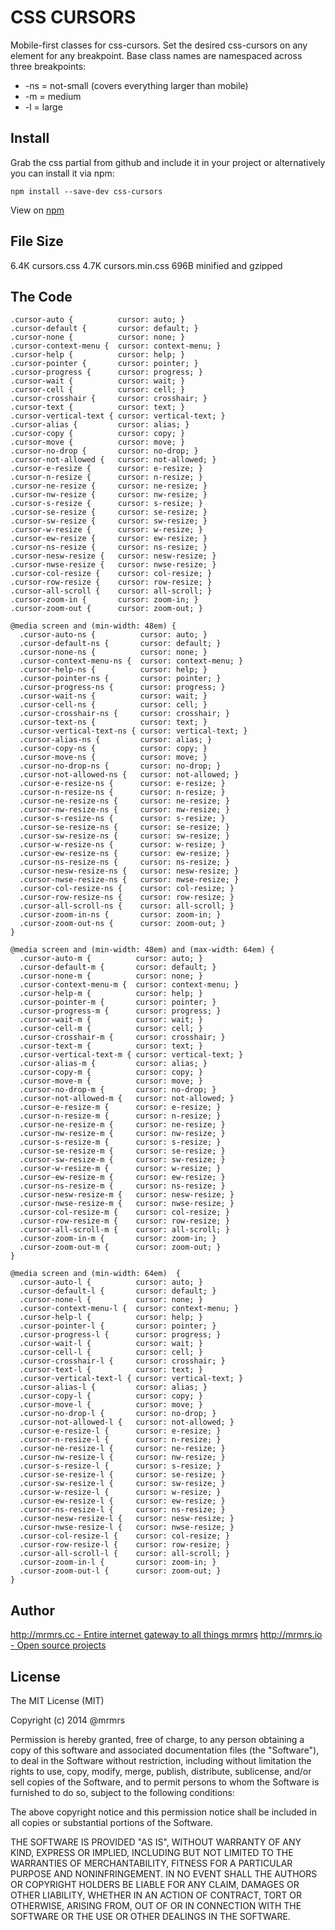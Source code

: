 # CSS CURSORS

  Mobile-first classes for css-cursors.
  Set the desired css-cursors on any element for any breakpoint.
  Base class names are namespaced across three breakpoints:

*  -ns = not-small (covers everything larger than mobile)
*  -m  = medium
*  -l  = large

## Install
Grab the css partial from github and include it in your project or alternatively
you can install it via npm:
```
npm install --save-dev css-cursors
```
View on [npm](https://www.npmjs.org/package/css-cursors)


## File Size

6.4K cursors.css
4.7K cursors.min.css 
696B minified and gzipped

## The Code
```
.cursor-auto {          cursor: auto; }
.cursor-default {       cursor: default; }
.cursor-none {          cursor: none; }
.cursor-context-menu {  cursor: context-menu; }
.cursor-help {          cursor: help; }
.cursor-pointer {       cursor: pointer; }
.cursor-progress {      cursor: progress; }
.cursor-wait {          cursor: wait; }
.cursor-cell {          cursor: cell; }
.cursor-crosshair {     cursor: crosshair; }
.cursor-text {          cursor: text; }
.cursor-vertical-text { cursor: vertical-text; }
.cursor-alias {         cursor: alias; }
.cursor-copy {          cursor: copy; }
.cursor-move {          cursor: move; }
.cursor-no-drop {       cursor: no-drop; }
.cursor-not-allowed {   cursor: not-allowed; }
.cursor-e-resize {      cursor: e-resize; }
.cursor-n-resize {      cursor: n-resize; }
.cursor-ne-resize {     cursor: ne-resize; }
.cursor-nw-resize {     cursor: nw-resize; }
.cursor-s-resize {      cursor: s-resize; }
.cursor-se-resize {     cursor: se-resize; }
.cursor-sw-resize {     cursor: sw-resize; }
.cursor-w-resize {      cursor: w-resize; }
.cursor-ew-resize {     cursor: ew-resize; }
.cursor-ns-resize {     cursor: ns-resize; }
.cursor-nesw-resize {   cursor: nesw-resize; }
.cursor-nwse-resize {   cursor: nwse-resize; }
.cursor-col-resize {    cursor: col-resize; }
.cursor-row-resize {    cursor: row-resize; }
.cursor-all-scroll {    cursor: all-scroll; }
.cursor-zoom-in {       cursor: zoom-in; }
.cursor-zoom-out {      cursor: zoom-out; }

@media screen and (min-width: 48em) {
  .cursor-auto-ns {          cursor: auto; }
  .cursor-default-ns {       cursor: default; }
  .cursor-none-ns {          cursor: none; }
  .cursor-context-menu-ns {  cursor: context-menu; }
  .cursor-help-ns {          cursor: help; }
  .cursor-pointer-ns {       cursor: pointer; }
  .cursor-progress-ns {      cursor: progress; }
  .cursor-wait-ns {          cursor: wait; }
  .cursor-cell-ns {          cursor: cell; }
  .cursor-crosshair-ns {     cursor: crosshair; }
  .cursor-text-ns {          cursor: text; }
  .cursor-vertical-text-ns { cursor: vertical-text; }
  .cursor-alias-ns {         cursor: alias; }
  .cursor-copy-ns {          cursor: copy; }
  .cursor-move-ns {          cursor: move; }
  .cursor-no-drop-ns {       cursor: no-drop; }
  .cursor-not-allowed-ns {   cursor: not-allowed; }
  .cursor-e-resize-ns {      cursor: e-resize; }
  .cursor-n-resize-ns {      cursor: n-resize; }
  .cursor-ne-resize-ns {     cursor: ne-resize; }
  .cursor-nw-resize-ns {     cursor: nw-resize; }
  .cursor-s-resize-ns {      cursor: s-resize; }
  .cursor-se-resize-ns {     cursor: se-resize; }
  .cursor-sw-resize-ns {     cursor: sw-resize; }
  .cursor-w-resize-ns {      cursor: w-resize; }
  .cursor-ew-resize-ns {     cursor: ew-resize; }
  .cursor-ns-resize-ns {     cursor: ns-resize; }
  .cursor-nesw-resize-ns {   cursor: nesw-resize; }
  .cursor-nwse-resize-ns {   cursor: nwse-resize; }
  .cursor-col-resize-ns {    cursor: col-resize; }
  .cursor-row-resize-ns {    cursor: row-resize; }
  .cursor-all-scroll-ns {    cursor: all-scroll; }
  .cursor-zoom-in-ns {       cursor: zoom-in; }
  .cursor-zoom-out-ns {      cursor: zoom-out; }
}

@media screen and (min-width: 48em) and (max-width: 64em) {
  .cursor-auto-m {          cursor: auto; }
  .cursor-default-m {       cursor: default; }
  .cursor-none-m {          cursor: none; }
  .cursor-context-menu-m {  cursor: context-menu; }
  .cursor-help-m {          cursor: help; }
  .cursor-pointer-m {       cursor: pointer; }
  .cursor-progress-m {      cursor: progress; }
  .cursor-wait-m {          cursor: wait; }
  .cursor-cell-m {          cursor: cell; }
  .cursor-crosshair-m {     cursor: crosshair; }
  .cursor-text-m {          cursor: text; }
  .cursor-vertical-text-m { cursor: vertical-text; }
  .cursor-alias-m {         cursor: alias; }
  .cursor-copy-m {          cursor: copy; }
  .cursor-move-m {          cursor: move; }
  .cursor-no-drop-m {       cursor: no-drop; }
  .cursor-not-allowed-m {   cursor: not-allowed; }
  .cursor-e-resize-m {      cursor: e-resize; }
  .cursor-n-resize-m {      cursor: n-resize; }
  .cursor-ne-resize-m {     cursor: ne-resize; }
  .cursor-nw-resize-m {     cursor: nw-resize; }
  .cursor-s-resize-m {      cursor: s-resize; }
  .cursor-se-resize-m {     cursor: se-resize; }
  .cursor-sw-resize-m {     cursor: sw-resize; }
  .cursor-w-resize-m {      cursor: w-resize; }
  .cursor-ew-resize-m {     cursor: ew-resize; }
  .cursor-ns-resize-m {     cursor: ns-resize; }
  .cursor-nesw-resize-m {   cursor: nesw-resize; }
  .cursor-nwse-resize-m {   cursor: nwse-resize; }
  .cursor-col-resize-m {    cursor: col-resize; }
  .cursor-row-resize-m {    cursor: row-resize; }
  .cursor-all-scroll-m {    cursor: all-scroll; }
  .cursor-zoom-in-m {       cursor: zoom-in; }
  .cursor-zoom-out-m {      cursor: zoom-out; }
}

@media screen and (min-width: 64em)  {
  .cursor-auto-l {          cursor: auto; }
  .cursor-default-l {       cursor: default; }
  .cursor-none-l {          cursor: none; }
  .cursor-context-menu-l {  cursor: context-menu; }
  .cursor-help-l {          cursor: help; }
  .cursor-pointer-l {       cursor: pointer; }
  .cursor-progress-l {      cursor: progress; }
  .cursor-wait-l {          cursor: wait; }
  .cursor-cell-l {          cursor: cell; }
  .cursor-crosshair-l {     cursor: crosshair; }
  .cursor-text-l {          cursor: text; }
  .cursor-vertical-text-l { cursor: vertical-text; }
  .cursor-alias-l {         cursor: alias; }
  .cursor-copy-l {          cursor: copy; }
  .cursor-move-l {          cursor: move; }
  .cursor-no-drop-l {       cursor: no-drop; }
  .cursor-not-allowed-l {   cursor: not-allowed; }
  .cursor-e-resize-l {      cursor: e-resize; }
  .cursor-n-resize-l {      cursor: n-resize; }
  .cursor-ne-resize-l {     cursor: ne-resize; }
  .cursor-nw-resize-l {     cursor: nw-resize; }
  .cursor-s-resize-l {      cursor: s-resize; }
  .cursor-se-resize-l {     cursor: se-resize; }
  .cursor-sw-resize-l {     cursor: sw-resize; }
  .cursor-w-resize-l {      cursor: w-resize; }
  .cursor-ew-resize-l {     cursor: ew-resize; }
  .cursor-ns-resize-l {     cursor: ns-resize; }
  .cursor-nesw-resize-l {   cursor: nesw-resize; }
  .cursor-nwse-resize-l {   cursor: nwse-resize; }
  .cursor-col-resize-l {    cursor: col-resize; }
  .cursor-row-resize-l {    cursor: row-resize; }
  .cursor-all-scroll-l {    cursor: all-scroll; }
  .cursor-zoom-in-l {       cursor: zoom-in; }
  .cursor-zoom-out-l {      cursor: zoom-out; }
}

```

## Author

[http://mrmrs.cc - Entire internet gateway to all things mrmrs](http://mrmrs.cc)
[http://mrmrs.io - Open source projects](http://mrmrs.io)

## License

The MIT License (MIT)

Copyright (c) 2014 @mrmrs

Permission is hereby granted, free of charge, to any person obtaining a copy
of this software and associated documentation files (the "Software"), to deal
in the Software without restriction, including without limitation the rights
to use, copy, modify, merge, publish, distribute, sublicense, and/or sell
copies of the Software, and to permit persons to whom the Software is
furnished to do so, subject to the following conditions:

The above copyright notice and this permission notice shall be included in
all copies or substantial portions of the Software.

THE SOFTWARE IS PROVIDED "AS IS", WITHOUT WARRANTY OF ANY KIND, EXPRESS OR
IMPLIED, INCLUDING BUT NOT LIMITED TO THE WARRANTIES OF MERCHANTABILITY,
FITNESS FOR A PARTICULAR PURPOSE AND NONINFRINGEMENT. IN NO EVENT SHALL THE
AUTHORS OR COPYRIGHT HOLDERS BE LIABLE FOR ANY CLAIM, DAMAGES OR OTHER
LIABILITY, WHETHER IN AN ACTION OF CONTRACT, TORT OR OTHERWISE, ARISING FROM,
OUT OF OR IN CONNECTION WITH THE SOFTWARE OR THE USE OR OTHER DEALINGS IN
THE SOFTWARE.

